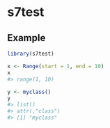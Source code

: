 
<!-- README.md is generated from README.Rmd. Please edit that file -->

# s7test

## Example

``` r
library(s7test)

x <- Range(start = 1, end = 10)
x
#> range(1, 10)

y <- myclass()
y
#> list()
#> attr(,"class")
#> [1] "myclass"
```

